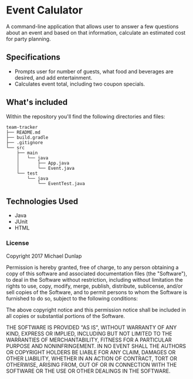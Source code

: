 # Event Calulator
A command-line application that allows user to answer a few questions about an event and based on that information, calculate an estimated cost for party planning.

## Specifications
  * Prompts user for number of guests, what food and beverages are desired, and add entertainment.
  * Calculates event total, including two coupon specials.

## What's included
Within the repository you'll find the following directories and files:

```
team-tracker
├── README.md
├── build.gradle
├── .gitignore
└── src
    ├── main
    │   └── java
    │       ├── App.java
    │       └── Event.java
    └── test
        └── java
            └── EventTest.java
```


## Technologies Used
* Java
* JUnit
* HTML
### License
Copyright 2017 Michael Dunlap

Permission is hereby granted, free of charge, to any person obtaining a copy of this software and associated documentation files (the "Software"), to deal in the Software without restriction, including without limitation the rights to use, copy, modify, merge, publish, distribute, sublicense, and/or sell copies of the Software, and to permit persons to whom the Software is furnished to do so, subject to the following conditions:

The above copyright notice and this permission notice shall be included in all copies or substantial portions of the Software.

THE SOFTWARE IS PROVIDED "AS IS", WITHOUT WARRANTY OF ANY KIND, EXPRESS OR IMPLIED, INCLUDING BUT NOT LIMITED TO THE WARRANTIES OF MERCHANTABILITY, FITNESS FOR A PARTICULAR PURPOSE AND NONINFRINGEMENT. IN NO EVENT SHALL THE AUTHORS OR COPYRIGHT HOLDERS BE LIABLE FOR ANY CLAIM, DAMAGES OR OTHER LIABILITY, WHETHER IN AN ACTION OF CONTRACT, TORT OR OTHERWISE, ARISING FROM, OUT OF OR IN CONNECTION WITH THE SOFTWARE OR THE USE OR OTHER DEALINGS IN THE SOFTWARE.
